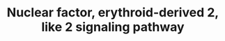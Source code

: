 ---
annotations:
- id: PW:0000369
  parent: regulatory pathway
  type: Pathway Ontology
  value: nuclear factor, erythroid 2 like 2 signaling pathway
authors:
- Richard10
- MaintBot
- Ddigles
- Egonw
- Mkutmon
citedin:
- link: PMC7645421
description: ''
last-edited: 2020-05-28
organisms:
- Rattus norvegicus
redirect_from:
- /index.php/Pathway:WP2376
- /instance/WP2376
- /instance/WP2376_rr110698
revision: r110698
schema-jsonld:
- '@context': https://schema.org/
  '@id': https://wikipathways.github.io/pathways/WP2376.html
  '@type': Dataset
  creator:
    '@type': Organization
    name: WikiPathways
  description: ''
  keywords:
  - Abcc1
  - Abcc3
  - Abcc4
  - Acta1
  - Acta2
  - Actb
  - Actc1
  - Actg1
  - Actg2
  - Akr1a1
  - Akr1b10
  - Akr7a2
  - Akr7a3
  - Akt1
  - Aldh3a1
  - Aldoa
  - Aox1
  - Atf4
  - Atm
  - Bach1
  - Bard1
  - Brca1
  - Cacng6
  - Cbr1
  - Cdc34
  - Cdkn1a
  - Cebpa
  - Crebbp
  - Cul3
  - Dhcr7
  - Dnajb4
  - Dnajb9
  - Dnajc5
  - Eif2ak3
  - Ep300
  - Ephx1
  - Fmo1
  - Fos
  - Fosl1
  - Fth1
  - Ftl
  - Fyn
  - G6pd
  - Gclc
  - Gclm
  - Glutathione
  - Gpx2
  - Gsk3b
  - Gsr
  - Gss
  - Gsta1
  - Gsta2
  - Gsta3
  - Gsta4
  - Gstk1
  - Gstm1
  - Gstm2
  - Gstm3
  - Gstm4
  - Gstm5
  - Gsto1
  - Gsto2
  - Gstp1
  - Gstt1
  - Gstt2
  - Herpud1
  - Hmox1
  - Hras
  - Hsp90ab1
  - Jun
  - Keap1
  - Kras
  - Ldhb
  - Maff
  - Mafg
  - Mafk
  - Map2k1
  - Map2k2
  - Map2k3
  - Map2k5
  - Map2k6
  - Map2k7
  - Map3k1
  - Map3k5
  - Map3k7
  - Mapk1
  - Mapk14
  - Mapk3
  - Mapk7
  - Mapk8
  - Mapk9
  - Mdm2
  - Me1
  - Mgst1
  - Mgst2
  - Mgst3
  - Mras
  - Nfe2l2
  - Nqo1
  - Nqo2
  - Nras
  - Pgd
  - Pik3c2a
  - Pik3c2b
  - Pik3c2g
  - Pik3c3
  - Pik3ca
  - Pik3cb
  - Pik3cd
  - Pik3cg
  - Pik3r1
  - Pik3r2
  - Pik3r3
  - Pik3r4
  - Pik3r5
  - Pik3r6
  - Pmf1
  - Prdx1
  - Prkca
  - Prkcb
  - Prkcd
  - Prkce
  - Prkcg
  - Prkch
  - Prkci
  - Prkcq
  - Prkcz
  - Prkd1
  - Prkd3
  - Psmc1
  - Psmc2
  - Psmc3
  - Psmc4
  - Psmc5
  - Psmc6
  - ROS
  - Raf1
  - Ran
  - Rbx1
  - Rras
  - Rras2
  - Scarb1
  - Slc1a4
  - Slc2a1
  - Slc35a2
  - Slc35b1
  - Slc7a11
  - Smarca4
  - Sod1
  - Sod2
  - Sod3
  - Sqstm1
  - Taldo1
  - Tp53
  - Trigonelline
  - Txn1
  - Txnrd1
  - Ubb
  - Ube2k
  - Ugdh
  - Usp14
  - Vcp
  - Xpo1
  - Yy1
  license: CC0
  name: Nuclear factor, erythroid-derived 2, like 2 signaling pathway
seo: CreativeWork
title: Nuclear factor, erythroid-derived 2, like 2 signaling pathway
wpid: WP2376
---